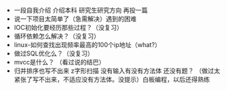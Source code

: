 * 一段自我介绍 介绍本科 研究生研究方向 再投一篇
* 说一下项目太简单了（急需解决）遇到的困难
* IOC初始化要经历那些过程？（没复习）
* 循环依赖怎么解决？（没复习）
* linux-如何查找出现频率最高的100个ip地址（what?）
* 做过SQL优化么？（没复习）
* mvcc是什么？ （看过说的结巴）
* 归并排序也写不出来 z字形扫描 没有输入有没有方法体 还没有题？ （做过太紧张了写不出来，不适应没有方法体。没提示）白板编程，以后还得熟练



